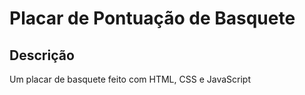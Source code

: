 # Placar de Pontuação de Basquete

## Descrição

Um placar de basquete feito com HTML, CSS e JavaScript
